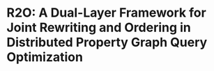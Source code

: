 # R2O: A Dual-Layer Framework for Joint Rewriting and Ordering in Distributed Property Graph Query Optimization
